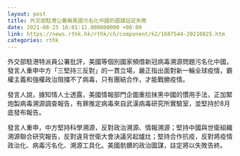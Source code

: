 ```yaml
---
layout: post
title: 外交部駐港公署稱美國污名化中國的圖謀註定失敗
date: 2021-08-25 16:01:11.000000000 +08:00
link: https://news.rthk.hk/rthk/ch/component/k2/1607544-20210825.htm
categories: rthk
---
```


外交部駐港特派員公署批評，美國等個別國家頻借新冠病毒溯源問題污名化中國，發言人重申中方「三堅持三反對」的一貫立場，嚴正指出面對新一輪全球疫情，霸權主義和強權政治阻擋不了病毒，只有團結合作，才能戰勝疫情。

發言人說，據知情人士透露，美國情報部門企圖重拾抹黑中國的慣用手法，正加緊炮製病毒溯源調查報告，有罪推定病毒來自武漢病毒研究所實驗室，並堅持於8月底發布報告。 

發言人重申，中方堅持科學溯源，反對政治溯源、情報溯源；堅持中國與世衛組織溯源聯合研究報告，反對違背世衛大會決議另起爐灶；堅持合作抗疫，反對將疫情政治化、病毒污名化、溯源工具化。美國骯髒的政治圖謀，註定將以失敗告終。
